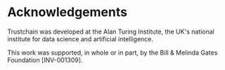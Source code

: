 # Acknowledgements

Trustchain was developed at the Alan Turing Institute, the UK's national institute for data science and artificial intelligence.

This work was supported, in whole or in part, by the Bill & Melinda Gates Foundation [INV-001309].

